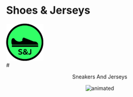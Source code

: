 # Shoes & Jerseys

<div display="flex" align-items="center">
  <img src="assets\logo.svg" width=100>
  <br>
  # <p align="center">Sneakers And Jerseys</p>
</div>


<p align="center">
  <img src="https://user-images.githubusercontent.com/91204851/181088828-7f433c76-4c55-47e8-a7da-dba46c105b45.gif" alt="animated" />
</p>


